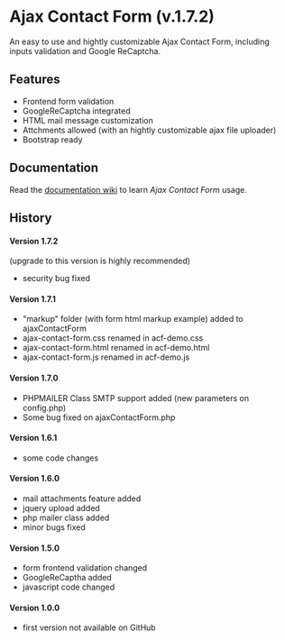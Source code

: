 # Ajax Contact Form (v.1.7.2)

An easy to use and hightly customizable Ajax Contact Form, including inputs validation and Google ReCaptcha.


## Features

* Frontend form validation
* GoogleReCaptcha integrated
* HTML mail message customization
* Attchments allowed (with an hightly customizable ajax file uploader)
* Bootstrap ready

## Documentation

Read the [documentation wiki](https://github.com/Gix075/ajax-contact-form/wiki) to learn *Ajax Contact Form* usage.

## History

#### Version 1.7.2

(upgrade to this version is highly recommended)

* security bug fixed

#### Version 1.7.1

* "markup" folder (with form html markup example) added to ajaxContactForm
* ajax-contact-form.css renamed in acf-demo.css
* ajax-contact-form.html renamed in acf-demo.html
* ajax-contact-form.js renamed in acf-demo.js

#### Version 1.7.0
* PHPMAILER Class SMTP support added (new parameters on config.php)
* Some bug fixed on ajaxContactForm.php

#### Version 1.6.1
* some code changes

#### Version 1.6.0
* mail attachments feature added
* jquery upload added
* php mailer class added 
* minor bugs fixed

#### Version 1.5.0
* form frontend validation changed
* GoogleReCaptha added
* javascript code changed

#### Version 1.0.0
* first version not available on GitHub